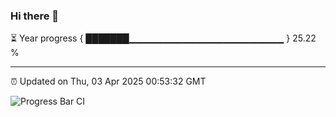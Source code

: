 ### Hi there 👋

⏳ Year progress { ███████▁▁▁▁▁▁▁▁▁▁▁▁▁▁▁▁▁▁▁▁▁▁▁ } 25.22 %

---

⏰ Updated on Thu, 03 Apr 2025 00:53:32 GMT

![Progress Bar CI](https://github.com/Shyam-Makwana/GitHub-Actions-Demo/workflows/Progress%20Bar%20CI/badge.svg)
